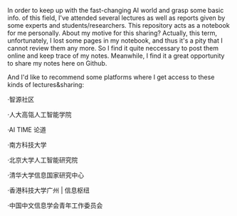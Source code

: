   In order to keep up with the fast-changing AI world and grasp some basic info. of this field, I've attended several lectures as well as reports given by some experts and students/researchers. This repository acts as a notebook for me personally. About my motive for this sharing? Actually, this term, unfortunately, I lost some pages in my notebook, and thus it's a pity that I cannot review them any more. So I find it quite neccessary to post them online and keep trace of my notes. Meanwhile, I find it a great opportunity to share my notes here on Github.

  And I'd like to recommend some platforms where I get access to these kinds of lectures&sharing:

·智源社区

·人大高瓴人工智能学院

·AI TIME 论道

·南方科技大学

·北京大学人工智能研究院

·清华大学信息国家研究中心

·香港科技大学广州 | 信息枢纽

·中国中文信息学会青年工作委员会
